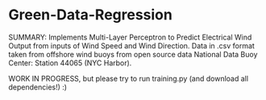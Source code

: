 # Green-Data-Regression

SUMMARY:
Implements Multi-Layer Perceptron to Predict Electrical Wind Output from inputs of Wind Speed and Wind Direction. Data in .csv format taken from offshore wind buoys from open source data National Data Buoy Center: Station 44065 (NYC Harbor).

WORK IN PROGRESS, but please try to run training.py (and download all dependencies!) :)
